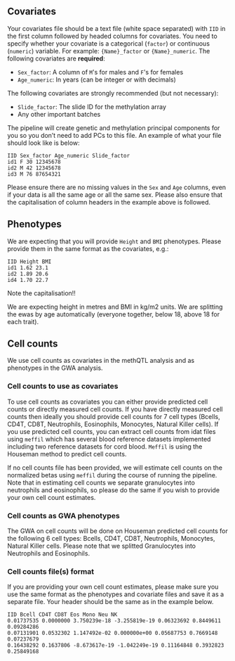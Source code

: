 
## Covariates
Your covariates file should be a text file (white space separated) with `IID` in the first column followed by headed columns for covariates. You need to specify whether your covariate is a categorical (`factor`) or continuous (`numeric`) variable. For example: `{Name}_factor` or `{Name}_numeric`.  The following covariates are **required**:

- `Sex_factor`: A column of `M`'s for males and `F`'s for females
- `Age_numeric`: In years (can be integer or with decimals)

The following covariates are strongly recommended (but not necessary):

- `Slide_factor`: The slide ID for the methylation array
- Any other important batches

The pipeline will create genetic and methylation principal components for you so you don’t need to add PCs to this file. An example of what your file should look like is below:

    IID Sex_factor Age_numeric Slide_factor
    id1 F 30 12345678
    id2 M 42 12345678
    id3 M 76 87654321

Please ensure there are no missing values in the `Sex` and `Age` columns, even if your data is all the same age or all the same sex. Please also ensure that the capitalisation of column headers in the example above is followed.

## Phenotypes

We are expecting that you will provide `Height` and `BMI` phenotypes. Please provide them in the same format as the covariates, e.g.:

    IID Height BMI
    id1 1.62 23.1
    id2 1.89 20.6
    id4 1.70 22.7

Note the capitalisation!!

We are expecting height in metres and BMI in kg/m2 units. We are splitting the ewas by age automatically (everyone together, below 18, above 18 for each trait).

## Cell counts

We use cell counts as covariates in the methQTL analysis and as phenotypes in the GWA analysis.

### Cell counts to use as covariates
To use cell counts as covariates you can either provide predicted cell counts or directly measured cell counts. If you have directly measured cell counts then ideally you should provide cell counts for 7 cell types (Bcells, CD4T, CD8T, Neutrophils, Eosinophils, Monocytes, Natural Killer cells). If you use predicted cell counts, you can extract cell counts from idat files using `meffil` which has several blood reference datasets implemented including two reference datasets for cord blood. `Meffil` is using the Houseman method to predict cell counts.


If no cell counts file has been provided, we will estimate cell counts on the normalized betas using `meffil` during the course of running the pipeline. Note that in estimating cell counts we separate granulocytes into neutrophils and eosinophils, so please do the same if you wish to provide your own cell count estimates.

### Cell counts as GWA phenotypes
The GWA on cell counts will be done on Houseman predicted cell counts for the following 6 cell types:
Bcells, CD4T, CD8T, Neutrophils, Monocytes, Natural Killer cells. Please note that we splitted Granulocytes into Neutrophils and Eosinophils. 

### Cell counts file(s) format
If you are providing your own cell count estimates, please make sure you use the same format as the phenotypes and covariate files and save it as a separate file. Your header should be the same as in the example below. 

```
IID Bcell CD4T CD8T Eos Mono Neu NK
0.01737535 0.0000000 3.750239e-18 -3.255819e-19 0.06323692 0.8449611 0.09284286
0.07131901 0.0532302 1.147492e-02 0.000000e+00 0.05687753 0.7669148 0.07237679
0.16438292 0.1637806 -8.673617e-19 -1.042249e-19 0.11164848 0.3932823 0.25849168
```